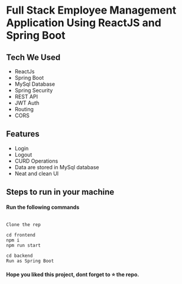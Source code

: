 
# Full Stack Employee Management Application Using ReactJS and Spring Boot


## Tech We Used

- ReactJs
- Spring Boot
- MySql Database
- Spring Security
- REST API
- JWT Auth
- Routing
- CORS

## Features

- Login
- Logout
- CURD Operations
- Data are stored in MySql database
- Neat and clean UI

## Steps to run in your machine

#### Run the following commands
```

Clone the rep

cd frontend
npm i
npm run start

cd backend
Run as Spring Boot
```




#### Hope you liked this project, dont forget to ⭐ the repo.
